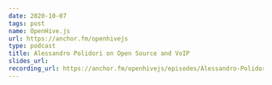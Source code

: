 ```yaml
---
date: 2020-10-07
tags: post
name: OpenHive.js
url: https://anchor.fm/openhivejs
type: podcast
title: Alessandro Polidori on Open Source and VoIP
slides_url:
recording_url: https://anchor.fm/openhivejs/episodes/Alessandro-Polidori-on-Open-Source-and-VoIP-ekno7f
---
```

